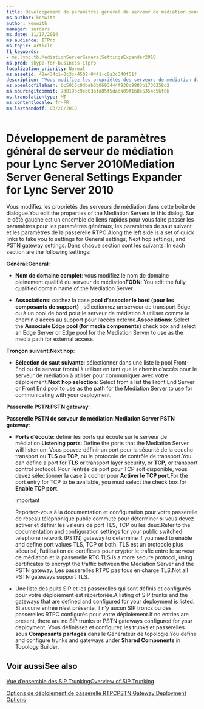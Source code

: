 ```yaml
---
title: Développement de paramètres général de serveur de médiation pour Lync Server 2010
ms.author: kenwith
author: kenwith
manager: serdars
ms.date: 11/17/2014
ms.audience: ITPro
ms.topic: article
f1_keywords:
- ms.lync.tb.MediationServerGeneralSettingsExpander2010
ms.prod: skype-for-business-itpro
localization_priority: Normal
ms.assetid: 48e434c1-0c3c-4502-9441-c0a3c340f51f
description: 'Vous modifiez les propriétés des serveurs de médiation dans cette boîte de dialogue. Sur le côté gauche est un ensemble de liens rapides pour vous faire passer les paramètres pour les paramètres généraux, les paramètres de saut suivant et les paramètres de la passerelle RTPC. Dans chaque section sont les suivants :'
ms.openlocfilehash: bc5016c9dbeb6b0693444f930c9883b1736258d2
ms.sourcegitcommit: 7d819bc9eb63bfd85f5dada09f1b8e5354c56f6b
ms.translationtype: MT
ms.contentlocale: fr-FR
ms.lasthandoff: 03/28/2018
---
```

# <a name="mediation-server-general-settings-expander-for-lync-server-2010"></a><span data-ttu-id="cb766-105">Développement de paramètres général de serveur de médiation pour Lync Server 2010</span><span class="sxs-lookup"><span data-stu-id="cb766-105">Mediation Server General Settings Expander for Lync Server 2010</span></span>
 
<span data-ttu-id="cb766-106">Vous modifiez les propriétés des serveurs de médiation dans cette boîte de dialogue.</span><span class="sxs-lookup"><span data-stu-id="cb766-106">You edit the properties of the Mediation Servers in this dialog.</span></span> <span data-ttu-id="cb766-107">Sur le côté gauche est un ensemble de liens rapides pour vous faire passer les paramètres pour les paramètres généraux, les paramètres de saut suivant et les paramètres de la passerelle RTPC.</span><span class="sxs-lookup"><span data-stu-id="cb766-107">Along the left side is a set of quick links to take you to settings for General settings, Next hop settings, and PSTN gateway settings.</span></span> <span data-ttu-id="cb766-108">Dans chaque section sont les suivants :</span><span class="sxs-lookup"><span data-stu-id="cb766-108">In each section are the following settings:</span></span>
  
 <span data-ttu-id="cb766-109">**Général**:</span><span class="sxs-lookup"><span data-stu-id="cb766-109">**General**:</span></span>
  
- <span data-ttu-id="cb766-110">**Nom de domaine complet**: vous modifiez le nom de domaine pleinement qualifié du serveur de médiation</span><span class="sxs-lookup"><span data-stu-id="cb766-110">**FQDN**: You edit the fully qualified domain name of the Mediation Server</span></span>
    
- <span data-ttu-id="cb766-111">**Associations**: cochez la case **pool d’associer le bord (pour les composants de support)** , sélectionnez un serveur de transport Edge ou à un pool de bord pour le serveur de médiation à utiliser comme le chemin d’accès au support pour l’accès externe.</span><span class="sxs-lookup"><span data-stu-id="cb766-111">**Associations**: Select the **Associate Edge pool (for media components)** check box and select an Edge Server or Edge pool for the Mediation Server to use as the media path for external access.</span></span>
    
 <span data-ttu-id="cb766-112">**Tronçon suivant**:</span><span class="sxs-lookup"><span data-stu-id="cb766-112">**Next hop**:</span></span>
  
- <span data-ttu-id="cb766-113">**Sélection de saut suivante**: sélectionner dans une liste le pool Front-End ou de serveur frontal à utiliser en tant que le chemin d’accès pour le serveur de médiation à utiliser pour communiquer avec votre déploiement.</span><span class="sxs-lookup"><span data-stu-id="cb766-113">**Next hop selection**: Select from a list the Front End Server or Front End pool to use as the path for the Mediation Server to use for communicating with your deployment.</span></span>
    
 <span data-ttu-id="cb766-114">**Passerelle PSTN**:</span><span class="sxs-lookup"><span data-stu-id="cb766-114">**PSTN gateway**:</span></span>
  
 <span data-ttu-id="cb766-115">**Passerelle PSTN de serveur de médiation**:</span><span class="sxs-lookup"><span data-stu-id="cb766-115">**Mediation Server PSTN gateway**:</span></span>
  
- <span data-ttu-id="cb766-116">**Ports d’écoute**: définir les ports qui écoute sur le serveur de médiation.</span><span class="sxs-lookup"><span data-stu-id="cb766-116">**Listening ports**: Define the ports that the Mediation Server will listen on.</span></span> <span data-ttu-id="cb766-117">Vous pouvez définir un port pour la sécurité de la couche transport ou **TLS** ou **TCP**, ou le protocole de contrôle de transport.</span><span class="sxs-lookup"><span data-stu-id="cb766-117">You can define a port for **TLS** or transport layer security, or **TCP**, or transport control protocol.</span></span> <span data-ttu-id="cb766-118">Pour l’entrée de port pour TCP soit disponible, vous devez sélectionner la case à cocher pour **Activer le TCP port**.</span><span class="sxs-lookup"><span data-stu-id="cb766-118">For the port entry for TCP to be available, you must select the check box for **Enable TCP port**.</span></span> 
    
    > [!IMPORTANT]
    > <span data-ttu-id="cb766-119">Reportez-vous à la documentation et configuration pour votre passerelle de réseau téléphonique public commuté pour déterminer si vous devez activer et définir les valeurs de port TLS, TCP ou les deux.</span><span class="sxs-lookup"><span data-stu-id="cb766-119">Refer to the documentation and configuration settings for your public switched telephone network (PSTN) gateway to determine if you need to enable and define port values TLS, TCP or both.</span></span> <span data-ttu-id="cb766-120">TLS est un protocole plus sécurisé, l’utilisation de certificats pour crypter le trafic entre le serveur de médiation et la passerelle RTC.</span><span class="sxs-lookup"><span data-stu-id="cb766-120">TLS is a more secure protocol, using certificates to encrypt the traffic between the Mediation Server and the PSTN gateway.</span></span> <span data-ttu-id="cb766-121">Les passerelles RTPC pas tous en charge TLS.</span><span class="sxs-lookup"><span data-stu-id="cb766-121">Not all PSTN gateways support TLS.</span></span> 
  
- <span data-ttu-id="cb766-122">Une liste des puits SIP et les passerelles qui sont définis et configurés pour votre déploiement est répertoriée.</span><span class="sxs-lookup"><span data-stu-id="cb766-122">A listing of SIP trunks and the gateways that are defined and configured for your deployment is listed.</span></span> <span data-ttu-id="cb766-123">Si aucune entrée n’est présente, il n’y aucun SIP troncs ou des passerelles RTPC configurés pour votre déploiement.</span><span class="sxs-lookup"><span data-stu-id="cb766-123">If no entries are present, there are no SIP trunks or PSTN gateways configured for your deployment.</span></span> <span data-ttu-id="cb766-124">Vous définissez et configurez les trunks et passerelles sous **Composants partagés** dans le Générateur de topologie.</span><span class="sxs-lookup"><span data-stu-id="cb766-124">You define and configure trunks and gateways under **Shared Components** in Topology Builder.</span></span>
    
## <a name="see-also"></a><span data-ttu-id="cb766-125">Voir aussi</span><span class="sxs-lookup"><span data-stu-id="cb766-125">See also</span></span>

#### 

[<span data-ttu-id="cb766-126">Vue d’ensemble des SIP Trunking</span><span class="sxs-lookup"><span data-stu-id="cb766-126">Overview of SIP Trunking</span></span>](http://technet.microsoft.com/library/204f2c21-436f-4b2d-93ea-d6db98fa2952.aspx)
  
[<span data-ttu-id="cb766-127">Options de déploiement de passerelle RTPC</span><span class="sxs-lookup"><span data-stu-id="cb766-127">PSTN Gateway Deployment Options</span></span>](http://technet.microsoft.com/library/d1ab4f74-18aa-40c7-a8cf-ec806cf6e28a.aspx)

